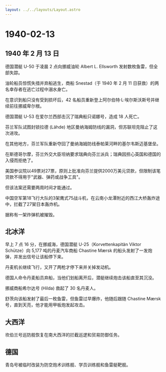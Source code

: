 ```yaml
---
layout: ../../layouts/Layout.astro
---
```


# 1940-02-13

## 1940 年 2 月 13 日

德国潜艇 U-50 于凌晨 2 点向挪威油轮 Albert L. Ellsworth
发射数枚鱼雷，但全部失踪。

油轮船员惊慌失措并弃船逃生，商船 Snestad（于 1940 年 2 月 11
日获救）的两名幸存者在逃亡过程中溺水身亡。

在意识到船只没有受到损坏后，42
名船员重新登上阿尔伯特·L·埃尔斯沃斯号并继续前往挪威卑尔根。

德国潜艇 U-53 在爱尔兰西部击沉了瑞典船只诺娜号，造成 18 人死亡。

芬兰军队试图封锁拉德 (Lähde)
地区曼纳海姆防线的漏洞，但苏联坦克阻止了这次进攻。

在其他地方，芬兰军队重新夺回了曼纳海姆防线泰帕莱河畔的基尔韦斯迈基堡垒。

在斯德哥尔摩，芬兰外交大臣坦纳要求瑞典向芬兰派兵；瑞典因担心英国和德国的入侵而拒绝了。

美国参议院以49票对27票，原则上批准向芬兰提供2000万美元贷款，但限制该笔贷款不得用于"武器、弹药或战争工具"。

但该法案还需要两周时间才能通过。

中国空军第18飞行大队的3架鹰式75战斗机，在云南小龙潭附近的西江大桥轰炸途中，拦截了27架日本轰炸机。

据称有一架炸弹机被摧毁。

## 北冰洋

早上 7 点 16 分，在挪威海，德国潜艇 U-25（Korvettenkapitän Viktor
Schütze）向 5,177 吨的丹麦汽车商船 Chastine Mærsk
的船头发射了一发炮弹，并发出信号让该船停下来。

丹麦机长继续飞行，又开了两枪才停下来并关掉发动机。

德国人命令丹麦船员弃船，当他们划船离开后，潜艇继续炮击该船直至其沉没。

挪威商船希尔达号 (Hilda) 救起了 30 名丹麦人。

舒茨向该船发射了最后一枚鱼雷，但鱼雷过早爆炸，他随后跟随 Chastine Mærsk
号，直到天亮，他才能用甲板炮发起攻击。

## 大西洋

坎伯兰号巡防舰恢复在南大西洋的拦截巡逻和贸易防御任务。

## 德国

青岛号被临时改装为防空炮术训练舰、学员训练舰和鱼雷艇靶舰。
